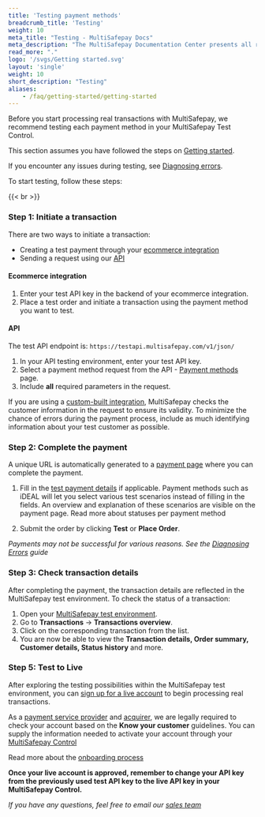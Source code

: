 ```yaml
---
title: 'Testing payment methods'
breadcrumb_title: 'Testing'
weight: 10
meta_title: "Testing - MultiSafepay Docs"
meta_description: "The MultiSafepay Documentation Center presents all relevant information about our Plugins and API. You can also find support pages for Payment Methods, Tools and General Questions as well as the contact details of our Support and Integration Teams."
read_more: "."
logo: '/svgs/Getting started.svg'
layout: 'single'
weight: 10
short_description: "Testing"
aliases:
    - /faq/getting-started/getting-started
---
```


Before you start processing real transactions with MultiSafepay, we recommend testing each payment method in your MultiSafepay Test Control.<br>

This section assumes you have followed the steps on [Getting started](/guides/getting-started/#step-1-create-a-test-account).

If you encounter any issues during testing, see [Diagnosing errors](/faq/errors-explained/diagnosing-errors/).

To start testing, follow these steps:

{{< br >}}

### Step 1: Initiate a transaction

There are two ways to initiate a transaction:

- Creating a test payment through your [ecommerce integration](/integrations/)
- Sending a request using our [API](/api/)

#### Ecommerce integration

1. Enter your test API key in the backend of your ecommerce integration.
2. Place a test order and initiate a transaction using the payment method you want to test.

#### API

The test API endpoint is: `https://testapi.multisafepay.com/v1/json/`

1. In your API testing environment, enter your test API key.
2. Select a payment method request from the API - [Payment methods](/api/#payment-methods) page.
3. Include **all** required parameters in the request.

If you are using a [custom-built integration](/guides/getting-started/#custom-built-integrations), MultiSafepay checks the customer information in the request to ensure its validity. To minimize the chance of errors during the payment process, include as much identifying information about your test customer as possible.

### Step 2: Complete the payment

A unique URL is automatically generated to a [payment page](/tools/payment-pages/) where you can complete the payment.

1. Fill in the [test payment details](/faq/getting-started/test-payment-details/) if applicable. Payment methods such as iDEAL will let you select various test scenarios instead of filling in the fields. An overview and explanation of these scenarios are visible on the payment page. Read more about statuses per payment method

3. Submit the order by clicking **Test** or **Place Order**.

_Payments may not be successful for various reasons. See the [Diagnosing Errors](/faq/errors-explained/diagnosing-errors/) guide_

### Step 3: Check transaction details

After completing the payment, the transaction details are reflected in the MultiSafepay test environment. To check the status of a transaction:

1. Open your [MultiSafepay test environment](https://testmerchant.multisafepay.com/).
2. Go to **Transactions** → **Transactions overview**.
3. Click on the corresponding transaction from the list.
4. You are now be able to view the **Transaction details, Order summary, Customer details, Status history** and more.

### Step 5: Test to Live

After exploring the testing possibilities within the MultiSafepay test environment, you can [sign up for a live account](https://merchant.multisafepay.com/signup) to begin processing real transactions.

As a [payment service provider](/faq/general/glossary/#payment-service-provider-psp[) and [acquirer](/faq/general/glossary/#acquirer), we are legally required to check your account based on the **Know your customer** guidelines. You can supply the information needed to activate your account through your [MultiSafepay Control](https://merchant.multisafepay.com/) 

Read more about the [onboarding process](/faq/getting-started/onboarding/) 

**Once your live account is approved, remember to change your API key from the previously used test API key to the live API key in your MultiSafepay Control.**

_If you have any questions, feel free to email our [sales team](mailto:sales@multisafepay.com)_
